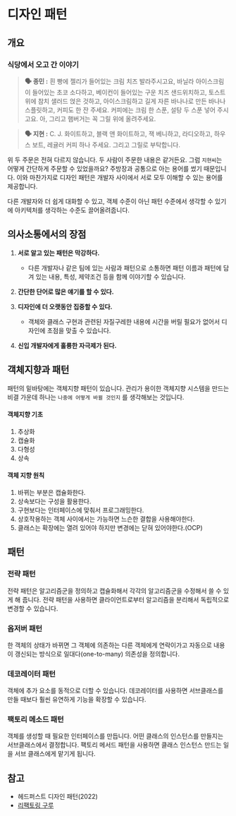 # 디자인 패턴

## 개요

### 식당에서 오고 간 이야기

> **🗣 종민 :** 흰 빵에 젤리가 들어있는 크림 치즈 발라주시고요, 바닐라 아이스크림이 들어있는 초코 소다하고, 베이컨이 들어있는 구운 치즈 샌드위치하고, 토스트 위에 참치 샐러드 얹은 것하고, 아이스크림하고 길게 자른 바나나로 만든 바나나 스플릿하고, 커피도 한 잔 주세요. 커피에는 크림 한 스푼, 설탕 두 스푼 넣어 주시고요. 아, 그리고 햄버거는 꼭 그릴 위에 올려주세요.

> **🗣 지현 :** C. J. 화이트하고, 블랙 앤 화이트하고, 잭 베니하고, 라디오하고, 하우스 보트, 레귤러 커피 하나 주세요. 그리고 그릴로 부탁합니다.

위 두 주문은 전혀 다르지 않습니다. 두 사람이 주문한 내용은 같거든요. 그럼 `지현씨`는 어떻게 간단하게 주문할 수 있었을까요? 주방장과 공통으로 아는 용어를 썼기 때문입니다. 이와 마찬가지로 디자인 패턴은 개발자 사이에서 서로 모두 이해할 수 있는 용어를 제공합니다. 

다른 개발자와 더 쉽게 대화할 수 있고, 객체 수준이 아닌 패턴 수준에서 생각할 수 있기에 아키텍처를 생각하는 수준도 끌어올려줍니다.



## 의사소통에서의 장점

1. **서로 알고 있는 패턴은 막강하다.**
   - 다른 개발자나 같은 팀에 있는 사람과 패턴으로 소통하면 패턴 이름과 패턴에 담겨 있는 내용, 특성, 제약조건 등을 함께 이야기할 수 있습니다.

2. **간단한 단어로 많은 얘기를 할 수 있다.**
3. **디자인에 더 오랫동안 집중할 수 있다.**
   - 객체와 클래스 구현과 관련된 자질구레한 내용에 시간을 버릴 필요가 없어서 디자인에 초점을 맞출 수 있습니다.
4. **신입 개발자에게 훌륭한 자극제가 된다.**



## 객체지향과 패턴

패턴의 밑바탕에는 객체지향 패턴이 있습니다. 관리가 용이한 객체지향 시스템을 만드는 비결 가운데 하나는 `나중에 어떻게 바뀔 것인지` 를 생각해보는 것입니다. 

#### **객체지향 기초**

1. 추상화
2. 캡슐화
3. 다형성
4. 상속

#### **객체 지향 원칙**

1. 바뀌는 부분은 캡슐화한다.
2. 상속보다는 구성을 활용한다.
3. 구현보다는 인터페이스에 맞춰서 프로그래밍한다.
4. 상호작용하는 객체 사이에서는 가능하면 느슨한 결합을 사용해야한다.
5. 클래스는 확장에는 열려 있어야 하지만 변경에는 닫혀 있어야한다.(OCP)


## 패턴

### 전략 패턴

전략 패턴은 알고리즘군을 정의하고 캡슐화해서 각각의 알고리즘군을 수정해서 쓸 수 있게 해 줍니다. 전략 패턴을 사용하면 클라이언트로부터 알고리즘을 분리해서 독립적으로 변경할 수 있습니다.



### 옵저버 패턴
한 객체의 상태가 바뀌면 그 객체에 의존하는 다른 객체에게 연락이가고 자동으로 내용이 갱신되는 방식으로 일대다(one-to-many) 의존성을 정의합니다.


### 데코레이터 패턴

객체에 추가 요소를 동적으로 더할 수 있습니다. 데코레이터를 사용하면 서브클래스를 만들 때보다 훨씬 유연하게 기능을 확장할 수 있습니다.


### 팩토리 메소드 패턴

객체를 생성할 때 필요한 인터페이스를 만듭니다. 어떤 클래스의 인스턴스를 만들지는 서브클래스에서 결정합니다. 팩토리 메서드 패턴을 사용하면 클래스 인스턴스 만드는 일을 서브 클래스에게 맡기게 됩니다.


## 참고
- 헤드퍼스트 디자인 패턴(2022)
- [리팩토링 구루](https://refactoring.guru/design-patterns/strategy)

